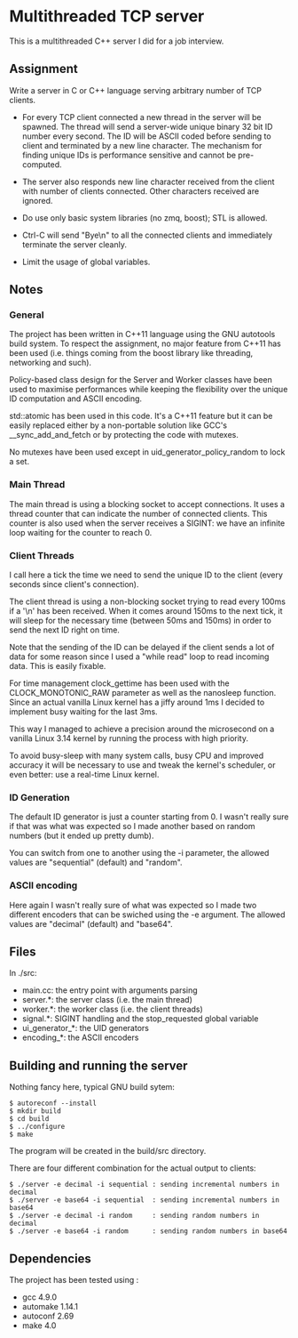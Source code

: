 # Multithreaded TCP server

This is a multithreaded C++ server I did for a job interview.

## Assignment

Write a server in C or C++ language serving arbitrary number of TCP
clients.

 - For every TCP client connected a new thread in the server will be
   spawned. The thread will send a server-wide unique binary 32 bit ID
   number every second. The ID will be ASCII coded before sending to
   client and terminated by a new line character. The mechanism for
   finding unique IDs is performance sensitive and cannot be
   pre-computed.

 - The server also responds new line character received from the
   client with number of clients connected. Other characters received
   are ignored.

 - Do use only basic system libraries (no zmq, boost); STL is allowed.

 - Ctrl-C will send "Bye\n" to all the connected clients and
   immediately terminate the server cleanly.

 - Limit the usage of global variables.


## Notes

### General

The project has been written in C++11 language using the GNU autotools
build system. To respect the assignment, no major feature from C++11
has been used (i.e. things coming from the boost library like
threading, networking and such).

Policy-based class design for the Server and Worker classes have been
used to maximise performances while keeping the flexibility over the
unique ID computation and ASCII encoding.

std::atomic has been used in this code. It's a C++11 feature but it
can be easily replaced either by a non-portable solution like GCC's
__sync_add_and_fetch or by protecting the code with mutexes.

No mutexes have been used except in uid_generator_policy_random to
lock a set.


### Main Thread

The main thread is using a blocking socket to accept connections. It
uses a thread counter that can indicate the number of connected
clients. This counter is also used when the server receives a SIGINT:
we have an infinite loop waiting for the counter to reach 0.


### Client Threads

I call here a tick the time we need to send the unique ID to the
client (every seconds since client's connection).

The client thread is using a non-blocking socket trying to read every
100ms if a '\n' has been received. When it comes around 150ms to the
next tick, it will sleep for the necessary time (between 50ms and
150ms) in order to send the next ID right on time.

Note that the sending of the ID can be delayed if the client sends a
lot of data for some reason since I used a "while read" loop to read
incoming data. This is easily fixable.

For time management clock_gettime has been used with the
CLOCK_MONOTONIC_RAW parameter as well as the nanosleep function. Since
an actual vanilla Linux kernel has a jiffy around 1ms I decided to
implement busy waiting for the last 3ms.

This way I managed to achieve a precision around the microsecond on a
vanilla Linux 3.14 kernel by running the process with high priority.

To avoid busy-sleep with many system calls, busy CPU and improved
accuracy it will be necessary to use and tweak the kernel's scheduler,
or even better: use a real-time Linux kernel.


### ID Generation

The default ID generator is just a counter starting from 0. I wasn't
really sure if that was what was expected so I made another based on
random numbers (but it ended up pretty dumb).

You can switch from one to another using the -i parameter, the allowed
values are "sequential" (default) and "random".


### ASCII encoding

Here again I wasn't really sure of what was expected so I made two
different encoders that can be swiched using the -e argument. The
allowed values are "decimal" (default) and "base64".


## Files

In ./src:

 - main.cc: the entry point with arguments parsing
 - server.*: the server class (i.e. the main thread)
 - worker.*: the worker class (i.e. the client threads)
 - signal.*: SIGINT handling and the stop_requested global variable
 - ui_generator_*: the UID generators
 - encoding_*: the ASCII encoders


## Building and running the server

Nothing fancy here, typical GNU build sytem:

    $ autoreconf --install
    $ mkdir build
    $ cd build
    $ ../configure
    $ make

The program will be created in the build/src directory.

There are four different combination for the actual output to clients:

    $ ./server -e decimal -i sequential : sending incremental numbers in decimal
    $ ./server -e base64 -i sequential  : sending incremental numbers in base64
    $ ./server -e decimal -i random     : sending random numbers in decimal
    $ ./server -e base64 -i random      : sending random numbers in base64


## Dependencies

The project has been tested using :
 - gcc 4.9.0
 - automake 1.14.1
 - autoconf 2.69
 - make 4.0
